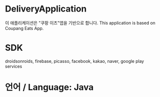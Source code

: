 # DeliveryApplication
이 애플리케이션은 "쿠팡 이츠"앱을 기반으로 합니다. This application is based on Coupang Eats App.

# SDK
droidsonroids, firebase, picasso, facebook, kakao, naver, google play services

# 언어 / Language: Java
